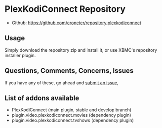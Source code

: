 PlexKodiConnect Repository
==========================

* Github:	<https://github.com/croneter/repository.plexkodiconnect>

Usage
-----
Simply download the repository zip and install it, or use XBMC's repository installer plugin.

Questions, Comments, Concerns, Issues
-------------------------------------
If you have any of these, go ahead and [submit an issue](https://github.com/croneter/repository.plexkodiconnect/issues),

List of addons available
------------------------
* PlexKodiConnect (main plugin, stable and develop branch)
* plugin.video.plexkodiconnect.movies (dependency plugin)
* plugin.video.plexkodiconnect.tvshows (dependency plugin)